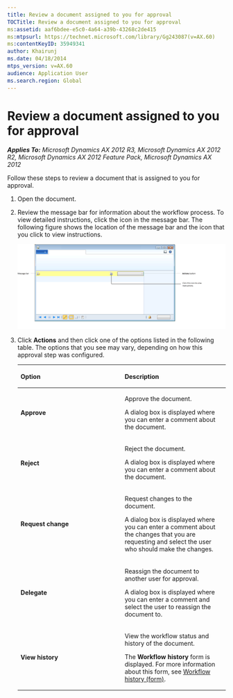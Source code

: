 ```yaml
---
title: Review a document assigned to you for approval
TOCTitle: Review a document assigned to you for approval
ms:assetid: aaf6bdee-e5c0-4a64-a39b-43268c2de415
ms:mtpsurl: https://technet.microsoft.com/library/Gg243087(v=AX.60)
ms:contentKeyID: 35949341
author: Khairunj
ms.date: 04/18/2014
mtps_version: v=AX.60
audience: Application User
ms.search.region: Global
---
```


# Review a document assigned to you for approval 


_**Applies To:** Microsoft Dynamics AX 2012 R3, Microsoft Dynamics AX 2012 R2, Microsoft Dynamics AX 2012 Feature Pack, Microsoft Dynamics AX 2012_

Follow these steps to review a document that is assigned to you for approval.

1.  Open the document.

2.  Review the message bar for information about the workflow process. To view detailed instructions, click the icon in the message bar. The following figure shows the location of the message bar and the icon that you click to view instructions.
    
    ![Workflow message bar with the Actions button](images/Dd309606.Workflow_ActionButon(AX.60).gif "Workflow message bar with the Actions button")

3.  Click **Actions** and then click one of the options listed in the following table. The options that you see may vary, depending on how this approval step was configured.
    
    <table>
    <colgroup>
    <col style="width: 50%" />
    <col style="width: 50%" />
    </colgroup>
    <thead>
    <tr class="header">
    <th><p>Option</p></th>
    <th><p>Description</p></th>
    </tr>
    </thead>
    <tbody>
    <tr class="odd">
    <td><p><strong>Approve</strong></p></td>
    <td><p>Approve the document.</p>
    <p>A dialog box is displayed where you can enter a comment about the document.</p></td>
    </tr>
    <tr class="even">
    <td><p><strong>Reject</strong></p></td>
    <td><p>Reject the document.</p>
    <p>A dialog box is displayed where you can enter a comment about the document.</p></td>
    </tr>
    <tr class="odd">
    <td><p><strong>Request change</strong></p></td>
    <td><p>Request changes to the document.</p>
    <p>A dialog box is displayed where you can enter a comment about the changes that you are requesting and select the user who should make the changes.</p></td>
    </tr>
    <tr class="even">
    <td><p><strong>Delegate</strong></p></td>
    <td><p>Reassign the document to another user for approval.</p>
    <p>A dialog box is displayed where you can enter a comment and select the user to reassign the document to.</p></td>
    </tr>
    <tr class="odd">
    <td><p><strong>View history</strong></p></td>
    <td><p>View the workflow status and history of the document.</p>
    <p>The <strong>Workflow history</strong> form is displayed. For more information about this form, see <a href="https://technet.microsoft.com/library/hh597256(v=ax.60)">Workflow history (form)</a>.</p></td>
    </tr>
    </tbody>
    </table>

  


